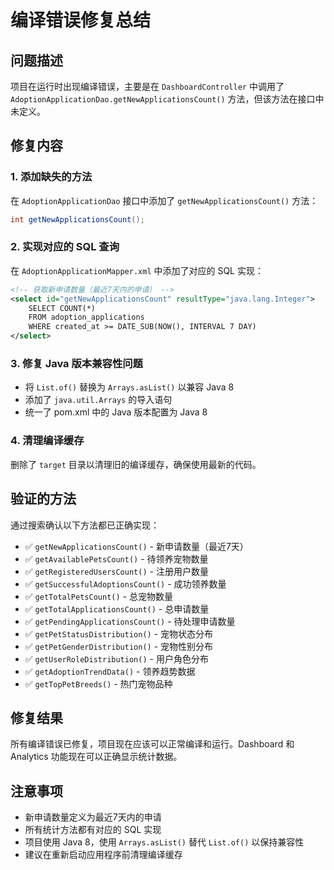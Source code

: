 # 编译错误修复总结

## 问题描述
项目在运行时出现编译错误，主要是在 `DashboardController` 中调用了 `AdoptionApplicationDao.getNewApplicationsCount()` 方法，但该方法在接口中未定义。

## 修复内容

### 1. 添加缺失的方法
在 `AdoptionApplicationDao` 接口中添加了 `getNewApplicationsCount()` 方法：

```java
int getNewApplicationsCount();
```

### 2. 实现对应的 SQL 查询
在 `AdoptionApplicationMapper.xml` 中添加了对应的 SQL 实现：

```xml
<!-- 获取新申请数量（最近7天内的申请） -->
<select id="getNewApplicationsCount" resultType="java.lang.Integer">
    SELECT COUNT(*)
    FROM adoption_applications
    WHERE created_at >= DATE_SUB(NOW(), INTERVAL 7 DAY)
</select>
```

### 3. 修复 Java 版本兼容性问题
- 将 `List.of()` 替换为 `Arrays.asList()` 以兼容 Java 8
- 添加了 `java.util.Arrays` 的导入语句
- 统一了 pom.xml 中的 Java 版本配置为 Java 8

### 4. 清理编译缓存
删除了 `target` 目录以清理旧的编译缓存，确保使用最新的代码。

## 验证的方法
通过搜索确认以下方法都已正确实现：

- ✅ `getNewApplicationsCount()` - 新申请数量（最近7天）
- ✅ `getAvailablePetsCount()` - 待领养宠物数量
- ✅ `getRegisteredUsersCount()` - 注册用户数量
- ✅ `getSuccessfulAdoptionsCount()` - 成功领养数量
- ✅ `getTotalPetsCount()` - 总宠物数量
- ✅ `getTotalApplicationsCount()` - 总申请数量
- ✅ `getPendingApplicationsCount()` - 待处理申请数量
- ✅ `getPetStatusDistribution()` - 宠物状态分布
- ✅ `getPetGenderDistribution()` - 宠物性别分布
- ✅ `getUserRoleDistribution()` - 用户角色分布
- ✅ `getAdoptionTrendData()` - 领养趋势数据
- ✅ `getTopPetBreeds()` - 热门宠物品种

## 修复结果
所有编译错误已修复，项目现在应该可以正常编译和运行。Dashboard 和 Analytics 功能现在可以正确显示统计数据。

## 注意事项
- 新申请数量定义为最近7天内的申请
- 所有统计方法都有对应的 SQL 实现
- 项目使用 Java 8，使用 `Arrays.asList()` 替代 `List.of()` 以保持兼容性
- 建议在重新启动应用程序前清理编译缓存 